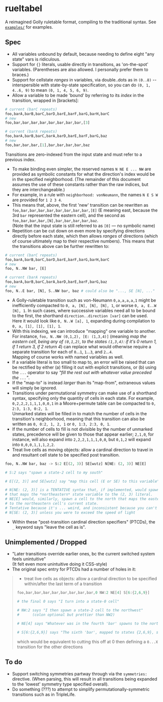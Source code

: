 # rueltabel
A reimagined Golly ruletable format, compiling to the traditional syntax. See [`examples/`](/examples) for examples.
 
## Spec
- All variables unbound by default, because needing to define eight "any state" vars is ridiculous.
- Support for `{}` literals, usable directly in transitions, as 'on-the-spot' variables. (Parentheses are also allowed. I personally prefer them to braces.)
- Support for cellstate *ranges* in variables, via double..dots as in `(0..8)` -- interspersible with state-by-state specification,
  so you can do `(0, 1, 4..6, 9)` to mean `(0, 1, 4, 5, 6, 9)`.
- Allow a variable to be made 'bound' by referring to its *index* in the transition, wrapped in [brackets]:  
```py
# current (barC repeats)
foo,barA,barB,barC,barD,barE,barF,barG,barH,barC
# new
foo,bar,bar,bar,bar,bar,bar,bar,bar,[3]

# current (barA repeats)
foo,barA,barB,barC,barA,barD,barE,barF,barG,baz
# new
foo,bar,bar,bar,[1],bar,bar,bar,bar,baz
```  
Transitions are zero-indexed from the input state and must refer to a previous index.
- To make binding even simpler, the reserved names `N NE E ... NW` are provided as symbolic constants for what the direction's index would be
  in the specified neighborhood. (The remainder of this document assumes the use of these constants rather than the raw indices,
  but they are interchangeable.)
- For example, in a rule with `neighborhood: vonNeumann`, the names `N E S W` are provided for `1 2 3 4`.
- This means that, above, the first 'new' transition can be rewritten as `foo,bar,bar,bar,bar,bar,bar,bar,bar,[E]` (E meaning east, because
  the 3rd `bar` represented the eastern cell), and the second as `foo,bar,bar,bar,[N],bar,bar,bar,bar,baz`.  
  (Note that the input state is still referred to as `[0]` — no symbolic name)
- Repetition can be cut down on even more by specifying directions directly before each state, which then allows
  *ranges* of directions (which of course ultimately map to their respective numbers). This means that the
  transitions above can be further rewritten to:
```py
# current (barC repeats)
foo,barA,barB,barC,barD,barE,barF,barG,barH,barC
# new
foo, N..NW bar, [E]

# current (barA repeats)
foo,barA,barB,barC,barA,barD,barE,barF,barG,baz
# new
foo, N..E bar, [N], S..NW bar, baz # could also be "..., SE [N], ..."
```
- A Golly-ruletable transition such as von-Neumann `0,a,a,a,a,1` might be inefficiently compacted to `0, a, [N], [N], [N], 1`, or worse
  `0, a, E..W [N], 1`. In such cases, where successive variables need all to be bound to the first, the shorthand `direction..direction [var]` can be used.
  Here it would look like `0, N..W [a], 1`, expanding during compilation to `0, a, [1], [1], [1], 1`.
- With this indexing, we can introduce "mapping" one variable to another. For instance, `foo, N..NW (0,1,2), [E: (1,3,4)]`
(meaning *map the eastern cell, being any of `(0,1,2)`, to the states `(1,3,4)`: if it's 0 return 1, if 1 return 3, if 2 return 4*) can
replace what would otherwise require a separate transition for each of `0`...`1`, `1`...`3`, and `2`...`4`.  
  Mapping of course works with named variables as well.
- If a variable literal is too small to map to, an error will be raised that can be rectified by either (a) filling it out with explicit transitions,
or (b) using the `...` operator to say *"fill the rest out with whatever value preceded the `...`"*.
- If the "map-to" is instead *larger* than its "map-from", extraneous values will simply be ignored.
- Transitions under permutational symmetry can make use of a shorthand syntax, specifying only the quantity of cells in each state. For example, `0,2,2,2,1,1,1,0,0,1`
  in a Moore+permute table can be compacted to `0, 2:3, 1:3, 0:2, 1`.  
  Unmarked states will be filled in to match the number of cells in the transition's neighborhood, meaning
  that this transition can also be written as `0, 0:2, 1, 2, 1` or `0, 1:3, 2:3, 0, 1`.  
- If the number of cells to fill is not divisible by the number of unmarked states, precedence will
  be given to those that appear earlier; `2,1,0`, for instance, will also expand into `2,2,2,1,1,1,0,0`, but `0,1,2` will expand into `0,0,0,1,1,1,2,2`.
- Treat live cells as moving objects: allow a cardinal direction to travel in and resultant cell state to be specified post transition.
```py
foo, N..NW bar, baz -> S:2 E[(2, 3)] SE[wutz] N[NE: (2, 3)] NE[E]

# S:2 says "spawn a state-2 cell to my south"

# E[(2, 3)] and SE[wutz] say "map this cell (E or SE) to this variable"

# N[NE: (2, 3)] is a TENTATIVE syntax that, if implemented, would spawn a cell to the north
# that maps the *northeastern* state variable to the (2, 3) literal.
# NE[E] would, similarly, spawn a cell to the north that maps the eastern state variable
# to the northeastern cell's current state.
# Tentative because it's ... weird, and inconsistent because you can't do something like
# N[SE: (2, 3)] unless you were to exceed the speed of light
```
- Within these "post-transition cardinal direction specifiers" (PTCDs), the `_` keyword says "leave the cell as is".

## Unimplemented / Dropped
- "Later transitions override earlier ones, bc the current switched system feels unintuitive"  
(It felt even more unintuitive doing it CSS-style)
- The original spec entry for PTCDs had a number of holes in it:

> - treat live cells as objects: allow a cardinal direction to be specified within/after the last term of a transition
> ```py
> foo,bar,bar,bar,bar,bar,bar,bar,bar,0 NW:2 NE[4] S[6:{2,6,9}]
> 
> # the final 0 says "I turn into a state-0 cell"
> 
> # NW:2 says "I then spawn a state-2 cell to the northwest"
> #      (colon optional but prettier than NW2)
> 
> # NE[4] says "Whatever was in the fourth 'bar' spawns to the northeast"
> 
> # S[6:{2,6,9}] says "The sixth 'bar', mapped to states {2,6,9}, spawns to the south"
> ```
> which would be equivalent to cutting this off at 0 then defining a `0...X` transition for the other directions

## To do
- Support switching symmetries partway through via the `symmetries:` directive. (When parsing, this will result in all transitions being expanded to the 'lowest'
symmetry type specified overall).
- Do something (???) to attempt to simplify permutationally-symmetric transitions such as in TripleLife.

